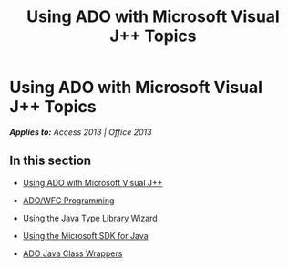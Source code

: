 ﻿---
title: Using ADO with Microsoft Visual J++ Topics
TOCTitle: Using ADO with Microsoft Visual J++
ms:assetid: a552b1f0-927a-484c-a9bf-277cb0e7a667
ms:mtpsurl: https://msdn.microsoft.com/en-us/library/JJ249768(v=office.15)
ms:contentKeyID: 48546830
ms.date: 09/18/2015
mtps_version: v=office.15
---

# Using ADO with Microsoft Visual J++ Topics


_**Applies to:** Access 2013 | Office 2013_

## In this section

  - [Using ADO with Microsoft Visual J++](using-ado-with-microsoft-visual-j.md)

  - [ADO/WFC Programming](ado-wfc-programming.md)

  - [Using the Java Type Library Wizard](using-the-java-type-library-wizard.md)

  - [Using the Microsoft SDK for Java](using-the-microsoft-sdk-for-java.md)

  - [ADO Java Class Wrappers](ado-java-class-wrappers.md)

